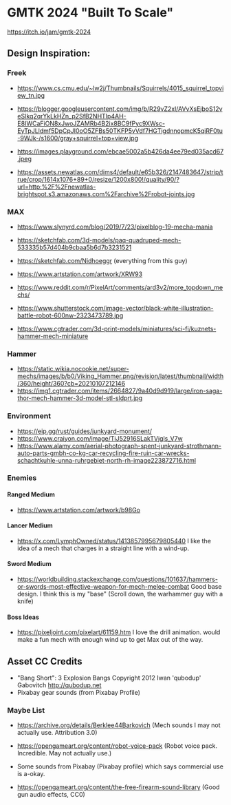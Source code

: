 # GMTK 2024 "Built To Scale"

https://itch.io/jam/gmtk-2024



## Design Inspiration:


### Freek

* https://www.cs.cmu.edu/~lw2j/Thumbnails/Squirrels/4015_squirrel_topview_tn.jpg
* https://blogger.googleusercontent.com/img/b/R29vZ2xl/AVvXsEjboS12veSIkq2qrYkLkHZn_p2SfB2NHTIp4AH-E8IWCaFiON8xJwoJZAMRb4B2ix8BC9fPyc9XWsc-EyTpJLldmf5DpCpJI0oO5ZFBs50TKFP5vVdf7HGTigdnnopmcK5qiRF0tu-9WJk-/s1600/gray+squirrel+top+view.jpg
* https://images.playground.com/ebcae5002a5b426da4ee79ed035acd67.jpeg

* https://assets.newatlas.com/dims4/default/e65b326/2147483647/strip/true/crop/1614x1076+89+0/resize/1200x800!/quality/90/?url=http:%2F%2Fnewatlas-brightspot.s3.amazonaws.com%2Farchive%2Frobot-joints.jpg


### MAX

* https://www.slynyrd.com/blog/2019/7/23/pixelblog-19-mecha-mania

* https://sketchfab.com/3d-models/paq-quadruped-mech-533335b57d404b9cbaa5b6d7b3231521
* https://sketchfab.com/Nidhoeggr (everything from this guy)
* https://www.artstation.com/artwork/XRW93

* https://www.reddit.com/r/PixelArt/comments/ard3v2/more_topdown_mechs/

* https://www.shutterstock.com/image-vector/black-white-illustration-battle-robot-600nw-2323473789.jpg

* https://www.cgtrader.com/3d-print-models/miniatures/sci-fi/kuznets-hammer-mech-miniature


### Hammer

* https://static.wikia.nocookie.net/super-mechs/images/b/b0/Viking_Hammer.png/revision/latest/thumbnail/width/360/height/360?cb=20210107212146
* https://img1.cgtrader.com/items/2664827/9a40d9d919/large/iron-saga-thor-mech-hammer-3d-model-stl-sldprt.jpg

### Environment

* https://eip.gg/rust/guides/junkyard-monument/
* https://www.craiyon.com/image/TiJ52916SLakTVjgls_V7w
* https://www.alamy.com/aerial-photograph-spent-junkyard-strothmann-auto-parts-gmbh-co-kg-car-recycling-fire-ruin-car-wrecks-schachtkuhle-unna-ruhrgebiet-north-rh-image223872716.html


### Enemies


#### Ranged Medium

* https://www.artstation.com/artwork/b98Go


#### Lancer Medium

* https://x.com/LymphOwned/status/1413857995679805440
	I like the idea of a mech that charges in a straight line with a wind-up.

#### Sword Medium

* https://worldbuilding.stackexchange.com/questions/101637/hammers-or-swords-most-effective-weapon-for-mech-melee-combat
	Good base design. I think this is my "base" (Scroll down, the warhammer guy with a knife)

#### Boss Ideas

* https://pixeljoint.com/pixelart/61159.htm
	I love the drill animation. would make a fun mech with enough wind up to get Max out of the way.


## Asset CC Credits

* "Bang Short": 3 Explosion Bangs Copyright 2012 Iwan 'qubodup' Gabovitch <http://qubodup.net>
* Pixabay gear sounds (from Pixabay Profile)


### Maybe List

* https://archive.org/details/Berklee44Barkovich
	(Mech sounds I may not actually use. Attribution 3.0)

* https://opengameart.org/content/robot-voice-pack
	(Robot voice pack. Incredible. May not actually use.)
* Some sounds from Pixabay (Pixabay profile) which says commercial use is a-okay.
* https://opengameart.org/content/the-free-firearm-sound-library
	(Good gun audio effects, CC0)